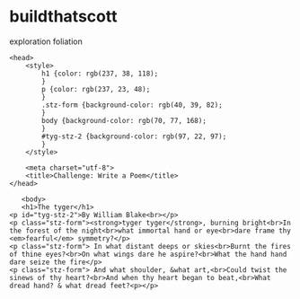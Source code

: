 # buildthatscott
exploration foliation

<!DOCTYPE HTML>

    
<html>

    <head>
        <style>
            h1 {color: rgb(237, 38, 118);
            }
            p {color: rgb(237, 23, 48);
            }
            .stz-form {background-color: rgb(40, 39, 82);
            }
            body {background-color: rgb(70, 77, 168);
            }
            #tyg-stz-2 {background-color: rgb(97, 22, 97);
            }
        </style>

        <meta charset="utf-8">
        <title>Challenge: Write a Poem</title>
    </head>
   
       <body>
       <h1>The tyger</h1>    
    <p id="tyg-stz-2">By William Blake<br></p>
    <p class="stz-form"><strong>tyger tyger</strong>, burning bright<br>In the forest of the night<br>what immortal hand or eye<br>dare frame thy <em>fearful</em> symmetry?</p>
    <p class="stz-form"> In what distant deeps or skies<br>Burnt the fires of thine eyes?<br>On what wings dare he aspire?<br>What the hand hand dare seize the fire</p>
    <p class="stz-form"> And what shoulder, &what art,<br>Could twist the sinews of thy heart?<br>And when thy heart began to beat,<br>What dread hand? & what dread feet?<p></p>
</body>
    </html>
